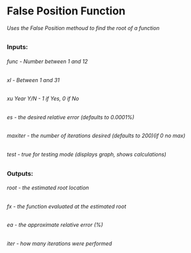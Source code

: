 # False Position Function
###### Uses the False Position methoud to find the root of a function
### Inputs:
###### func - Number between 1 and 12
###### xl - Between 1 and 31
###### xu Year Y/N - 1 if Yes, 0 if No
###### es - the desired relative error (defaults to 0.0001%)
###### maxiter - the number of iterations desired (defaults to 200)(if 0 no max)
###### test - true for testing mode (displays graph, shows calculations)
### Outputs:
###### root - the estimated root location
###### fx - the function evaluated at the estimated root
###### ea - the approximate relative error (%)
###### iter - how many iterations were performed
